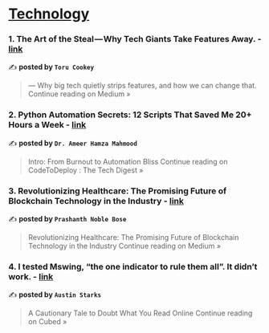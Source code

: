 
<h1><a href=https://medium.com/tag/technology/recommended target="_blank" rel="noopener noreferrer">Technology</a></h1>
<h3>1. The Art of the Steal — Why Tech Giants Take Features Away. - <a href="https://medium.com/@cibitoru/the-art-of-the-steal-why-tech-giants-take-features-away-9a845968588f?source=rss------technology-5" target="_blank" rel="noopener noreferrer">link</a></h3>

✍️ **posted by `Toru Cookey`**

<blockquote>— Why big tech quietly strips features, and how we can change that.
Continue reading on Medium »</blockquote>

<h3>2. Python Automation Secrets: 12 Scripts That Saved Me 20+ Hours a Week - <a href="https://medium.com/codetodeploy/python-automation-secrets-12-scripts-that-saved-me-20-hours-a-week-77ab6d5c16ca?source=rss------technology-5" target="_blank" rel="noopener noreferrer">link</a></h3>

✍️ **posted by `Dr. Ameer Hamza Mahmood`**

<blockquote>Intro: From Burnout to Automation Bliss
Continue reading on CodeToDeploy : The Tech Digest »</blockquote>

<h3>3. Revolutionizing Healthcare: The Promising Future of Blockchain Technology in the Industry - <a href="https://medium.com/@p.noblebose/revolutionizing-healthcare-the-promising-future-of-blockchain-technology-in-the-industry-0cd199d89837?source=rss------technology-5" target="_blank" rel="noopener noreferrer">link</a></h3>

✍️ **posted by `Prashanth Noble Bose`**

<blockquote>Revolutionizing Healthcare: The Promising Future of Blockchain Technology in the Industry
Continue reading on Medium »</blockquote>

<h3>4. I tested Mswing, “the one indicator to rule them all”. It didn’t work. - <a href="https://blog.cubed.run/i-tested-mswing-the-one-indicator-to-rule-them-all-it-didnt-work-88594d070ca8?source=rss------technology-5" target="_blank" rel="noopener noreferrer">link</a></h3>

✍️ **posted by `Austin Starks`**

<blockquote>A Cautionary Tale to Doubt What You Read Online
Continue reading on Cubed »</blockquote>

